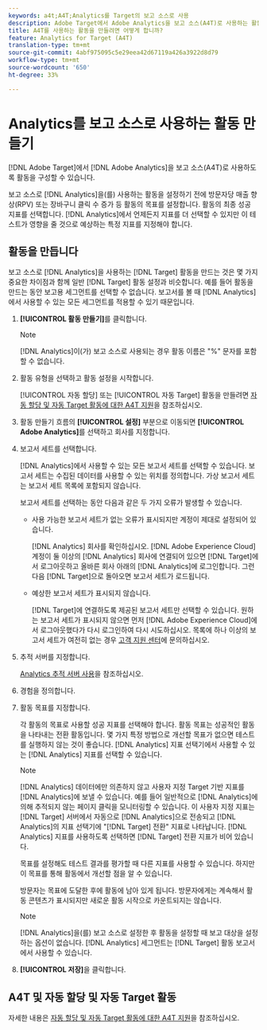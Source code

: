 ```yaml
---
keywords: a4t;A4T;Analytics를 Target의 보고 소스로 사용
description: Adobe Target에서 Adobe Analytics을 보고 소스(A4T)로 사용하는 활동을 구성하는 방법을 알아봅니다.
title: A4T를 사용하는 활동을 만들려면 어떻게 합니까?
feature: Analytics for Target (A4T)
translation-type: tm+mt
source-git-commit: 4abf975095c5e29eea42d67119a426a3922d8d79
workflow-type: tm+mt
source-wordcount: '650'
ht-degree: 33%

---
```



# Analytics를 보고 소스로 사용하는 활동 만들기

[!DNL Adobe Target]에서 [!DNL Adobe Analytics]을 보고 소스(A4T)로 사용하도록 활동을 구성할 수 있습니다.

보고 소스로 [!DNL Analytics]을(를) 사용하는 활동을 설정하기 전에 방문자당 매출 향상(RPV) 또는 장바구니 클릭 수 증가 등 활동의 목표를 설정합니다. 활동의 최종 성공 지표를 선택합니다. [!DNL Analytics]에서 언제든지 지표를 더 선택할 수 있지만 이 테스트가 영향을 줄 것으로 예상하는 특정 지표를 지정해야 합니다.

## 활동을 만듭니다

보고 소스로 [!DNL Analytics]을 사용하는 [!DNL Target] 활동을 만드는 것은 몇 가지 중요한 차이점과 함께 일반 [!DNL Target] 활동 설정과 비슷합니다. 예를 들어 활동을 만드는 동안 보고용 세그먼트를 선택할 수 없습니다. 보고서를 볼 때 [!DNL Analytics]에서 사용할 수 있는 모든 세그먼트를 적용할 수 있기 때문입니다.

1. **[!UICONTROL 활동 만들기]**&#x200B;를 클릭합니다.

   >[!NOTE]
   >
   >[!DNL Analytics]이(가) 보고 소스로 사용되는 경우 활동 이름은 &quot;%&quot; 문자를 포함할 수 없습니다.

1. 활동 유형을 선택하고 활동 설정을 시작합니다.

   [!UICONTROL 자동 할당] 또는 [!UICONTROL 자동 Target] 활동을 만들려면 [자동 할당 및 자동 Target 활동에 대한 A4T 지원](/help/c-integrating-target-with-mac/a4t/a4t-at-aa.md)을 참조하십시오.

1. 활동 만들기 흐름의 **[!UICONTROL 설정]** 부분으로 이동되면 **[!UICONTROL Adobe Analytics]**&#x200B;를 선택하고 회사를 지정합니다.
1. 보고서 세트를 선택합니다.

   [!DNL Analytics]에서 사용할 수 있는 모든 보고서 세트를 선택할 수 있습니다. 보고서 세트는 수집된 데이터를 사용할 수 있는 위치를 정의합니다. 가상 보고서 세트는 보고서 세트 목록에 포함되지 않습니다.

   보고서 세트를 선택하는 동안 다음과 같은 두 가지 오류가 발생할 수 있습니다.

   * 사용 가능한 보고서 세트가 없는 오류가 표시되지만 계정이 제대로 설정되어 있습니다.

      [!DNL Analytics] 회사를 확인하십시오. [!DNL Adobe Experience Cloud] 계정이 둘 이상의 [!DNL Analytics] 회사에 연결되어 있으면 [!DNL Target]에서 로그아웃하고 올바른 회사 아래의 [!DNL Analytics]에 로그인합니다. 그런 다음 [!DNL Target]으로 돌아오면 보고서 세트가 로드됩니다.

   * 예상한 보고서 세트가 표시되지 않습니다.

      [!DNL Target]에 연결하도록 제공된 보고서 세트만 선택할 수 있습니다. 원하는 보고서 세트가 표시되지 않으면 먼저 [!DNL Adobe Experience Cloud]에서 로그아웃했다가 다시 로그인하여 다시 시도하십시오.
   목록에 하나 이상의 보고서 세트가 여전히 없는 경우 [고객 지원 센터](/help/cmp-resources-and-contact-information.md#reference_ACA3391A00EF467B87930A450050077C)에 문의하십시오.

1. 추적 서버를 지정합니다.

   [Analytics 추적 서버 사용](/help/c-integrating-target-with-mac/a4t/analytics-tracking-server.md#task_72077BA7E93C4A65A715A18F32228823)을 참조하십시오.

1. 경험을 정의합니다.
1. 활동 목표를 지정합니다.

   각 활동의 목표로 사용할 성공 지표를 선택해야 합니다. 활동 목표는 성공적인 활동을 나타내는 전환 활동입니다. 몇 가지 특정 방법으로 개선할 목표가 없으면 테스트를 실행하지 않는 것이 좋습니다. [!DNL Analytics] 지표 선택기에서 사용할 수 있는 [!DNL Analytics] 지표를 선택할 수 있습니다.

   >[!NOTE]
   >
   >[!DNL Analytics] 데이터에만 의존하지 않고 사용자 지정 Target 기반 지표를 [!DNL Analytics]에 보낼 수 있습니다. 예를 들어 일반적으로 [!DNL Analytics]에 의해 추적되지 않는 페이지 클릭을 모니터링할 수 있습니다. 이 사용자 지정 지표는 [!DNL Target] 서버에서 자동으로 [!DNL Analytics]으로 전송되고 [!DNL Analytics]의 지표 선택기에 &quot;[!DNL Target] 전환&quot; 지표로 나타납니다. [!DNL Analytics] 지표를 사용하도록 선택하면 [!DNL Target] 전환 지표가 비어 있습니다.

   목표를 설정해도 테스트 결과를 평가할 때 다른 지표를 사용할 수 있습니다. 하지만 이 목표를 통해 활동에서 개선할 점을 알 수 있습니다.

   방문자는 목표에 도달한 후에 활동에 남아 있게 됩니다. 방문자에게는 계속해서 활동 콘텐츠가 표시되지만 새로운 활동 시작으로 카운트되지는 않습니다.

   >[!NOTE]
   >
   >[!DNL Analytics]을(를) 보고 소스로 설정한 후 활동을 설정할 때 보고 대상을 설정하는 옵션이 없습니다. [!DNL Analytics] 세그먼트는  [!DNL Target] 활동 보고서에서 사용할 수 있습니다.

1. **[!UICONTROL 저장]**&#x200B;을 클릭합니다.

## A4T 및 자동 할당 및 자동 Target 활동

자세한 내용은 [자동 할당 및 자동 Target 활동에 대한 A4T 지원](/help/c-integrating-target-with-mac/a4t/a4t-at-aa.md)을 참조하십시오.